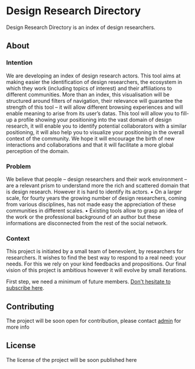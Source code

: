 # Design Research Directory
Design Research Directory is an index of design researchers.

## About 
### Intention
We are developing an index of design research actors. This tool aims at making easier the identification of design researchers, the ecosystem in which they work (including topics of interest) and their affiliations to different communities.
More than an index, this visualisation will be structured around filters of navigation, their relevance will guarantee the strength of this tool – it will allow different browsing experiences and will enable meaning to arise from its user’s datas.
This tool will allow you to fill-up a profile showing your positioning into the vast domain of design research, it will enable you to identify potential collaborators with a similar positioning, it will also help you to visualize your positioning in the overall context of the community. We hope it will encourage the birth of new interactions and collaborations and that it will facilitate a more global perception of the domain.
### Problem
We believe that people – design researchers and their work environment – are a relevant prism to understand more the rich and scattered domain that is design research. However it is hard to identify its actors.
• On a larger scale, for fourty years the growing number of design researchers, coming from various disciplines, has not made easy the appreciation of these communities in different scales.
• Existing tools allow to grasp an idea of the work or the professional background of an author but these informations are disconnected from the rest of the social network.
### Context
This project is initiated by a small team of benevolent, by researchers for researchers. It wishes to find the best way to respond to a real need: your needs. For this we rely on your kind feedbacks and propositions. Our final vision of this project is ambitious however it will evolve by small iterations.

First step, we need a minimum of future members. [Don't hesitate to subscribe here](http://designresearchdirectory.org/).

## Contributing
The project will be soon open for contribution, please contact [admin](mailto:designresearchdirectory@gmail.com) for more info

## License
The license of the project will be soon published here
